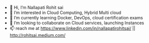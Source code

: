 - 👋 Hi, I’m Nallapati Rohit sai
- 👀 I’m interested in Cloud Computing, Hybrid Multi cloud
- 🌱 I’m currently learning Docker, DevOps, cloud certification exams
- 💞️ I’m looking to collaborate on Cloud services, launching Instances
- 📫 reach me at https://www.linkedin.com/in/nallapatirohitsai/     ||     http://rohitsai.medium.com/

<!---
rohitsai564/rohitsai564 is a ✨ special ✨ repository because its `README.md` (this file) appears on your GitHub profile.
You can click the Preview link to take a look at your changes.
--->
